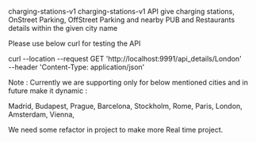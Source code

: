 charging-stations-v1
charging-stations-v1 API give charging stations, OnStreet Parking, OffStreet Parking and nearby PUB and Restaurants details within the given city name

Please use below curl for testing the API 

curl --location --request GET 'http://localhost:9991/api_details/London' \
--header 'Content-Type: application/json'

Note : Currently we are supporting only for below mentioned cities and in future make it dynamic :
 
 Madrid,
 Budapest,
 Prague,
 Barcelona,
 Stockholm,
 Rome,
 Paris,
 London,
 Amsterdam,
 Vienna, 
 
 We need some refactor in project to make more Real time project.
